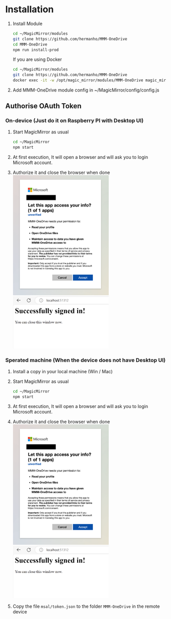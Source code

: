 # Installation

1. Install Module

   ```sh
   cd ~/MagicMirror/modules
   git clone https://github.com/hermanho/MMM-OneDrive
   cd MMM-OneDrive
   npm run install-prod
   ```

   If you are using Docker

   ```sh
   cd ~/MagicMirror/modules
   git clone https://github.com/hermanho/MMM-OneDrive
   docker exec -it -w /opt/magic_mirror/modules/MMM-OneDrive magic_mirror npm run install-prod
   ```

1. Add MMM-OneDrive module config in ~/MagicMirror/config/config.js

## Authorise OAuth Token

### On-device (Just do it on Raspberry PI with Desktop UI)

   1. Start MagicMirror as usual

      ```sh
      cd ~/MagicMirror
      npm start
      ```

   1. At first execution, It will open a browser and will ask you to login Microsoft account.
   1. Authorize it and close the browser when done
      <br />
      <img src="images/authorize.png" width="300">
      <br />
      <img src="images/signed-in.png" width="300">

### Sperated machine (When the device does not have Desktop UI)

   1. Install a copy in your local machine (Win / Mac)
   1. Start MagicMirror as usual

      ```sh
      cd ~/MagicMirror
      npm start
      ```

   1. At first execution, It will open a browser and will ask you to login Microsoft account.
   1. Authorize it and close the browser when done
      <br />
      <img src="images/authorize.png" width="300">
      <br />
      <img src="images/signed-in.png" width="300">
      
   1. Copy the file `msal/token.json` to the folder `MMM-OneDrive` in the remote device
